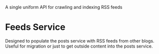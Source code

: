 A single uniform API for crawling and indexing RSS feeds

# Feeds Service

Designed to populate the posts service with RSS feeds from other blogs. Useful for migration or just to get outside content into the posts service.

